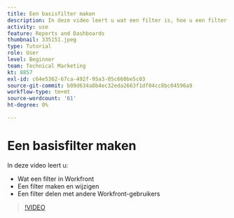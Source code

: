 ```yaml
---
title: Een basisfilter maken
description: In deze video leert u wat een filter is, hoe u een filter maakt en hoe u een filter deelt met andere gebruikers in [!DNL  Workfront].
activity: use
feature: Reports and Dashboards
thumbnail: 335151.jpeg
type: Tutorial
role: User
level: Beginner
team: Technical Marketing
kt: 8857
exl-id: c64e5362-67ca-492f-95a3-05c660be5c03
source-git-commit: b09d634a8b4ec32eda2663f1df04cc8bc04596a9
workflow-type: tm+mt
source-wordcount: '61'
ht-degree: 0%

---
```


# Een basisfilter maken

In deze video leert u:

* Wat een filter in Workfront
* Een filter maken en wijzigen
* Een filter delen met andere Workfront-gebruikers

>[!VIDEO](https://video.tv.adobe.com/v/335151/?quality=12)
